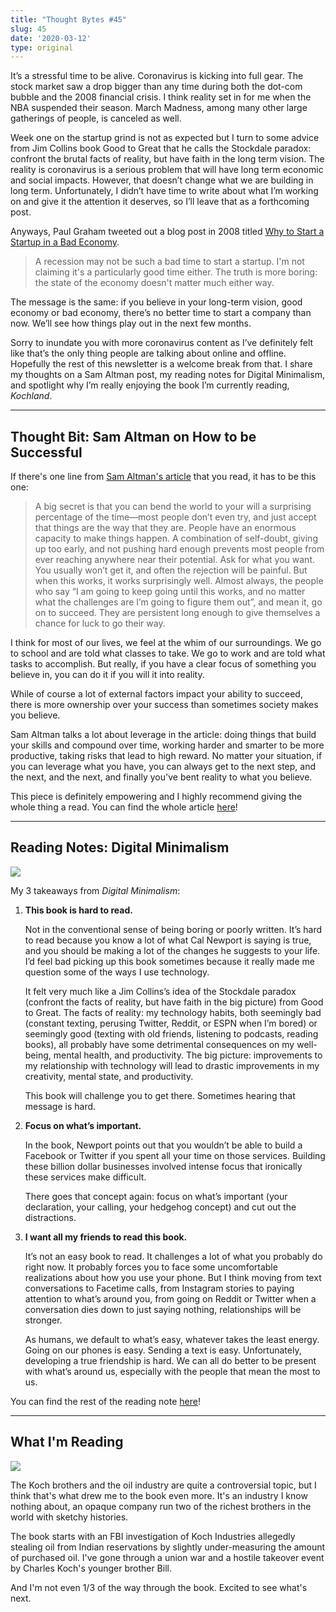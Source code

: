 ```yaml
---
title: "Thought Bytes #45"
slug: 45
date: '2020-03-12'
type: original
---
```

It’s a stressful time to be alive. Coronavirus is kicking into full gear. The stock market saw a drop bigger than any time during both the dot-com bubble and the 2008 financial crisis. I think reality set in for me when the NBA suspended their season. March Madness, among many other large gatherings of people, is canceled as well.

Week one on the startup grind is not as expected but I turn to some advice from Jim Collins book Good to Great that he calls the Stockdale paradox: confront the brutal facts of reality, but have faith in the long term vision. The reality is coronavirus is a serious problem that will have long term economic and social impacts. However, that doesn’t change what we are building in long term. Unfortunately, I didn’t have time to write about what I’m working on and give it the attention it deserves, so I’ll leave that as a forthcoming post.

Anyways, Paul Graham tweeted out a blog post in 2008 titled [Why to Start a Startup in a Bad Economy]( http://www.paulgraham.com/badeconomy.html).
> A recession may not be such a bad time to start a startup. I'm not claiming it's a particularly good time either. The truth is more boring: the state of the economy doesn't matter much either way.

The message is the same: if you believe in your long-term vision, good economy or bad economy, there’s no better time to start a company than now. We’ll see how things play out in the next few months.

Sorry to inundate you with more coronavirus content as I’ve definitely felt like that’s the only thing people are talking about online and offline. Hopefully the rest of this newsletter is a welcome break from that. I share my thoughts on a Sam Altman post, my reading notes for Digital Minimalism, and spotlight why I’m really enjoying the book I’m currently reading, *Kochland*.

---

## Thought Bit: Sam Altman on How to be Successful

If there's one line from [Sam Altman's article](https://blog.samaltman.com/how-to-be-successful) that you read, it has to be this one:

> A big secret is that you can bend the world to your will a surprising percentage of the time—most people don’t even try, and just accept that things are the way that they are. People have an enormous capacity to make things happen. A combination of self-doubt, giving up too early, and not pushing hard enough prevents most people from ever reaching anywhere near their potential. Ask for what you want. You usually won’t get it, and often the rejection will be painful. But when this works, it works surprisingly well. Almost always, the people who say “I am going to keep going until this works, and no matter what the challenges are I’m going to figure them out”, and mean it, go on to succeed. They are persistent long enough to give themselves a chance for luck to go their way.

I think for most of our lives, we feel at the whim of our surroundings. We go to school and are told what classes to take. We go to work and are told what tasks to accomplish. But really, if you have a clear focus of something you believe in, you can do it if you will it into reality.

While of course a lot of external factors impact your ability to succeed, there is more ownership over your success than sometimes society makes you believe.

Sam Altman talks a lot about leverage in the article: doing things that build your skills and compound over time, working harder and smarter to be more productive, taking risks that lead to high reward. No matter your situation, if you can leverage what you have, you can always get to the next step, and the next, and the next, and finally you've bent reality to what you believe.

This piece is definitely empowering and I highly recommend giving the whole thing a read. You can find the whole article [here](https://blog.samaltman.com/how-to-be-successful)!

<hr class='after-post-hr'/>

## Reading Notes: Digital Minimalism

![](/books/digital-minimalism.jpg)

My 3 takeaways from *Digital Minimalism*:

1. **This book is hard to read.**

    Not in the conventional sense of being boring or poorly written. It’s hard to read because you know a lot of what Cal Newport is saying is true, and you should be making a lot of the changes he suggests to your life. I’d feel bad picking up this book sometimes because it really made me question some of the ways I use technology.

    It felt very much like a Jim Collins’s idea of the Stockdale paradox (confront the facts of reality, but have faith in the big picture) from Good to Great. The facts of reality: my technology habits, both seemingly bad (constant texting, perusing Twitter, Reddit, or ESPN when I’m bored) or seemingly good (texting with old friends, listening to podcasts, reading books), all probably have some detrimental consequences on my well-being, mental health, and productivity. The big picture: improvements to my relationship with technology will lead to drastic improvements in my creativity, mental state, and productivity.

    This book will challenge you to get there. Sometimes hearing that message is hard.

2. **Focus on what’s important.**

    In the book, Newport points out that you wouldn’t be able to build a Facebook or Twitter if you spent all your time on those services. Building these billion dollar businesses involved intense focus that ironically these services make difficult.

    There goes that concept again: focus on what’s important (your declaration, your calling, your hedgehog concept) and cut out the distractions.

3. **I want all my friends to read this book.**

    It’s not an easy book to read. It challenges a lot of what you probably do right now. It probably forces you to face some uncomfortable realizations about how you use your phone. But I think moving from text conversations to Facetime calls, from Instagram stories to paying attention to what’s around you, from going on Reddit or Twitter when a conversation dies down to just saying nothing, relationships will be stronger.

    As humans, we default to what’s easy, whatever takes the least energy. Going on our phones is easy. Sending a text is easy. Unfortunately, developing a true friendship is hard. We can all do better to be present with what’s around us, especially with the people that mean the most to us.

You can find the rest of the reading note [here](/blog/digital-minimalism)!

---

## What I'm Reading

![](/books/kochland.jpg)

The Koch brothers and the oil industry are quite a controversial topic, but I think that's what drew me to the book even more. It's an industry I know nothing about, an opaque company run two of the richest brothers in the world with sketchy histories.

The book starts with an FBI investigation of Koch Industries allegedly stealing oil from Indian reservations by slightly under-measuring the amount of purchased oil. I've gone through a union war and a hostile takeover event by Charles Koch's younger brother Bill.

And I'm not even 1/3 of the way through the book. Excited to see what's next.
